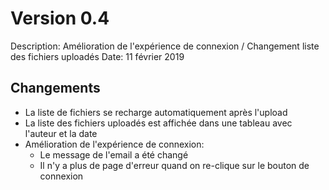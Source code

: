 # Version 0.4

Description: Amélioration de l'expérience de connexion / Changement liste des fichiers uploadés
Date: 11 février 2019

## Changements
- La liste de fichiers se recharge automatiquement après l'upload
- La liste des fichiers uploadés est affichée dans une tableau avec l'auteur et la date
- Amélioration de l'expérience de connexion:
    - Le message de l'email a été changé
    - Il n'y a plus de page d'erreur quand on re-clique sur le bouton de connexion
